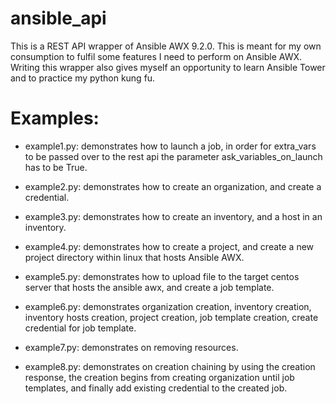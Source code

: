 # ansible_api
This is a REST API wrapper of Ansible AWX 9.2.0. This is meant for my own consumption to fulfil some features I need to perform on Ansible AWX. Writing this wrapper also gives myself an opportunity to learn Ansible Tower and to practice my python kung fu.

# Examples:
- example1.py: demonstrates how to launch a job, in order for extra_vars to be passed over to the rest api the parameter ask_variables_on_launch has to be True.

- example2.py: demonstrates how to create an organization, and create a credential.

- example3.py: demonstrates how to create an inventory, and a host in an inventory.

- example4.py: demonstrates how to create a project, and create a new project directory within linux that hosts Ansible AWX.

- example5.py: demonstrates how to upload file to the target centos server that hosts the ansible awx, and create a job template.

- example6.py: demonstrates organization creation, inventory creation, inventory hosts creation, project creation, job template creation, create credential for job template.

- example7.py: demonstrates on removing resources.

- example8.py: demonstrates on creation chaining by using the creation response, the creation begins from creating organization until job templates, and finally add existing credential to the created job.
